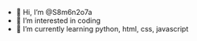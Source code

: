 - 👋 Hi, I’m @S8m6n2o7a
- 👀 I’m interested in coding
- 🌱 I’m currently learning python, html, css, javascript

<!--- S8m6n2o7a/S8m6n2o7a✨  ✨ --->
